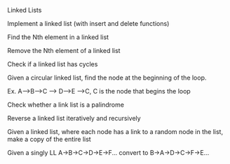 
Linked Lists

Implement a linked list (with insert and delete functions)

Find the Nth element in a linked list

Remove the Nth element of a linked list

Check if a linked list has cycles

Given a circular linked list, find the node at the beginning of the loop.

Ex. A-->B-->C --> D-->E -->C, C is the node that begins the loop

Check whether a link list is a palindrome

Reverse a linked list iteratively and recursively

Given a linked list, where each node has a link to a random node in the list, make a copy of the entire list

Given a singly LL A->B->C->D->E->F... convert to B->A->D->C->F->E...
